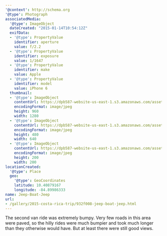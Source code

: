 ```yaml
---
'@context': http://schema.org
'@type': Photograph
associatedMedia:
  '@type': ImageObject
  dateCreated: "2015-01-14T10:54:12Z"
  exifData:
  - '@type': PropertyValue
    identifier: aperture
    value: f/2.2
  - '@type': PropertyValue
    identifier: exposure
    value: 1/1647
  - '@type': PropertyValue
    identifier: make
    value: Apple
  - '@type': PropertyValue
    identifier: model
    value: iPhone 6
  thumbnail:
  - '@type': ImageObject
    contentUrl: https://dpb587-website-us-east-1.s3.amazonaws.com/asset/gallery/2015-costa-rica-trip/932f008-jeep-boat-jeep~1280.jpg
    encodingFormat: image/jpeg
    height: 960
    width: 1280
  - '@type': ImageObject
    contentUrl: https://dpb587-website-us-east-1.s3.amazonaws.com/asset/gallery/2015-costa-rica-trip/932f008-jeep-boat-jeep~640w.jpg
    encodingFormat: image/jpeg
    height: 480
    width: 640
  - '@type': ImageObject
    contentUrl: https://dpb587-website-us-east-1.s3.amazonaws.com/asset/gallery/2015-costa-rica-trip/932f008-jeep-boat-jeep~200x200.jpg
    encodingFormat: image/jpeg
    height: 200
    width: 200
locationCreated:
  '@type': Place
  geo:
    '@type': GeoCoordinates
    latitude: 10.40879167
    longitude: -84.89986333
name: Jeep-Boat-Jeep
url:
- /gallery/2015-costa-rica-trip/932f008-jeep-boat-jeep.html
---
```


The second van ride was extremely bumpy. Very few roads in this area were paved, so the hilly rides were much bumpier and took much longer than they otherwise would have. But at least there were still good views.
